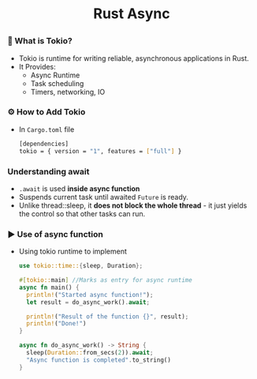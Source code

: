 <h1 style="text-align:center;"> Rust Async </p>

### 🧰 What is Tokio?

- Tokio is runtime for writing reliable, asynchronous applications in Rust.
- It Provides:
  - Async Runtime
  - Task scheduling
  - Timers, networking, IO

### ⚙️ How to Add Tokio

- In `Cargo.toml` file

  ```sh
  [dependencies]
  tokio = { version = "1", features = ["full"] }
  ```

### Understanding await

- `.await` is used **inside async function**
- Suspends current task until awaited `Future` is ready.
- Unlike thread::sleep, it **does not block the whole thread** - it just yields the control so that other tasks can run.

### ▶️ Use of async function

- Using tokio runtime to implement

  ```rust
  use tokio::time::{sleep, Duration};

  #[tokio::main] //Marks as entry for async runtime
  async fn main() {
    println!("Started async function!");
    let result = do_async_work().await;

    println!("Result of the function {}", result);
    println!("Done!")
  }

  async fn do_async_work() -> String {
    sleep(Duration::from_secs(2)).await;
    "Async function is completed".to_string()
  }
  ```
